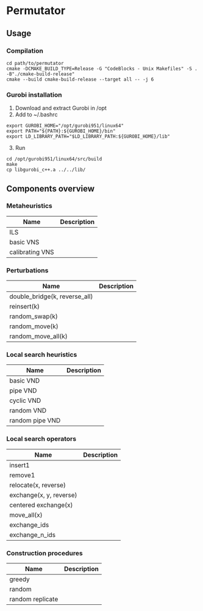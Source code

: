 # Permutator

## Usage

### Compilation
```
cd path/to/permutator
cmake -DCMAKE_BUILD_TYPE=Release -G "CodeBlocks - Unix Makefiles" -S . -B"./cmake-build-release"
cmake --build cmake-build-release --target all -- -j 6
```

### Gurobi installation
1) Download and extract Gurobi in /opt
2) Add to ~/.bashrc
```
export GUROBI_HOME="/opt/gurobi951/linux64"
export PATH="${PATH}:${GUROBI_HOME}/bin"
export LD_LIBRARY_PATH="$LD_LIBRARY_PATH:${GUROBI_HOME}/lib"
```
3) Run
```
cd /opt/gurobi951/linux64/src/build
make
cp libgurobi_c++.a ../../lib/
```


## Components overview

### Metaheuristics
| Name            | Description |
|-----------------|-------------|
| ILS             |             |
| basic VNS       |             |
| calibrating VNS |             |

### Perturbations
| Name                          | Description |
|-------------------------------|-------------|
| double_bridge(k, reverse_all) |             |
| reinsert(k)                   |             |
| random_swap(k)                |             |
| random_move(k)                |             |
| random_move_all(k)            |             |

### Local search heuristics
| Name            | Description |
|-----------------|-------------|
| basic VND       |             |
| pipe VND        |             |
| cyclic VND      |             |
| random VND      |             |
| random pipe VND |             |

### Local search operators
| Name                    | Description |
|-------------------------|-------------|
| insert1                 |             |
| remove1                 |             |
| relocate(x, reverse)    |             |
| exchange(x, y, reverse) |             |
| centered exchange(x)    |             |
| move_all(x)             |             |
| exchange_ids            |             |
| exchange_n_ids          |             |

### Construction procedures
| Name             | Description |
|------------------|-------------|
| greedy           |             |
| random           |             |
| random replicate |             |


